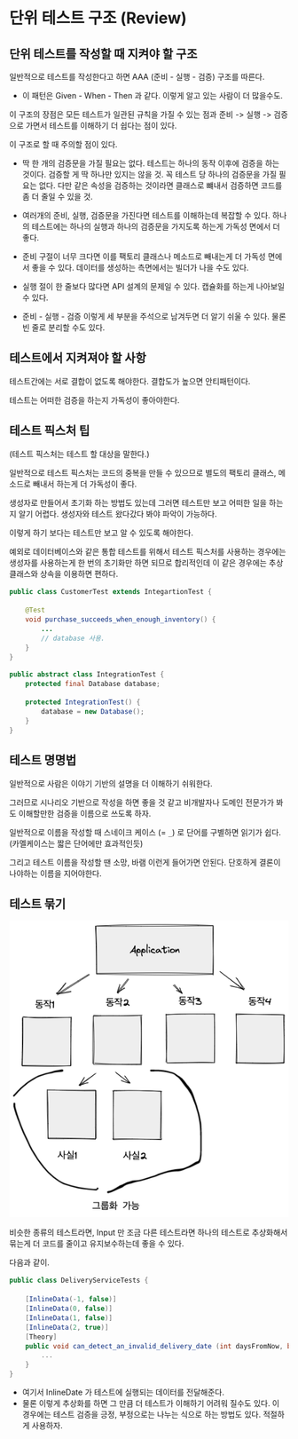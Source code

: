 # 단위 테스트 구조 (Review)

## 단위 테스트를 작성할 때 지켜야 할 구조 

일반적으로 테스트를 작성한다고 하면 AAA (준비 - 실행 - 검증) 구조를 따른다. 

- 이 패턴은 Given - When - Then 과 같다. 이렇게 알고 있는 사람이 더 많을수도. 

이 구조의 장점은 모든 테스트가 일관된 규칙을 가질 수 있는 점과 준비 -> 실행 -> 검증으로 가면서 테스트를 이해하기 더 쉽다는 점이 있다. 

이 구조로 할 때 주의할 점이 있다. 

- 딱 한 개의 검증문을 가질 필요는 없다. 테스트는 하나의 동작 이후에 검증을 하는 것이다. 검증할 게 딱 하나만 있지는 않을 것. 꼭 테스트 당 하나의 검증문을 가질 필요는 없다. 다만 같은 속성을 검증하는 것이라면 클래스로 뺴내서 검증하면 코드를 좀 더 줄일 수 있을 것. 

- 여러개의 준비, 실행, 검증문을 가진다면 테스트를 이해하는데 복잡할 수 있다. 하나의 테스트에는 하나의 실행과 하나의 검증문을 가지도록 하는게 가독성 면에서 더 좋다. 

- 준비 구절이 너무 크다면 이를 팩토리 클래스나 메소드로 빼내는게 더 가독성 면에서 좋을 수 있다. 데이터를 생성하는 측면에서는 빌더가 나을 수도 있다. 

- 실행 절이 한 줄보다 많다면 API 설계의 문제일 수 있다. 캡슐화를 하는게 나아보일 수 있다. 

- 준비 - 실행 - 검증 이렇게 세 부분을 주석으로 남겨두면 더 알기 쉬울 수 있다. 물론 빈 줄로 분리할 수도 있다. 

## 테스트에서 지켜져야 할 사항

테스트간에는 서로 결합이 없도록 해야한다. 결합도가 높으면 안티패턴이다. 

테스트는 어떠한 검증을 하는지 가독성이 좋아야한다.

## 테스트 픽스처 팁

(테스트 픽스처는 테스트 할 대상을 말한다.)

일반적으로 테스트 픽스처는 코드의 중복을 만들 수 있으므로 별도의 팩토리 클래스, 메소드로 빼내서 하는게 더 가독성이 좋다. 

생성자로 만들어서 초기화 하는 방법도 있는데 그러면 테스트만 보고 어떠한 일을 하는지 알기 어렵다. 생성자와 테스트 왔다갔다 봐야 파악이 가능하다. 

이렇게 하기 보다는 테스트만 보고 알 수 있도록 해야한다. 

예외로 데이터베이스와 같은 통합 테스트를 위해서 테스트 픽스처를 사용하는 경우에는 생성자를 사용하는게 한 번의 초기화만 하면 되므로 합리적인데 이 같은 경우에는 추상 클래스와 상속을 이용하면 편하다.  

```java 
public class CustomerTest extends IntegartionTest {
    
    @Test
    void purchase_succeeds_when_enough_inventory() {
        ...
        // database 사용.
    }
}
```

````java
public abstract class IntegrationTest {
    protected final Database database; 
    
    protected IntegrationTest() {
        database = new Database(); 
    }
}
````

## 테스트 명명법

일반적으로 사람은 이야기 기반의 설명을 더 이해하기 쉬워한다.

그러므로 시나리오 기반으로 작성을 하면 좋을 것 같고 비개발자나 도메인 전문가가 봐도 이해할만한 검증을 이름으로 쓰도록 하자.

일반적으로 이름을 작성할 때 스네이크 케이스 (= `_`) 로 단어를 구별하면 읽기가 쉽다. (카멜케이스는 짧은 단어에만 효과적인듯)  

그리고 테스트 이름을 작성할 땐 소망, 바램 이런게 들어가면 안된다. 단호하게 결론이 나야하는 이름을 지어야한다. 


## 테스트 묶기 

![](./test_structure.png)

비슷한 종류의 테스트라면, Input 만 조금 다른 테스트라면 하나의 테스트로 추상화해서 묶는게 더 코드를 줄이고 유지보수하는데 좋을 수 있다. 

다음과 같이. 

```c#
public class DeliveryServiceTests {
    
    [InlineData(-1, false)]
    [InlineData(0, false)]
    [InlineData(1, false)]
    [InlineData(2, true)]
    [Theory] 
    public void can_detect_an_invalid_delivery_date (int daysFromNow, bool expected) {
        ...
    }
}
```

- 여기서 InlineDate 가 테스트에 실행되는 데이터를 전달해준다. 
- 물론 이렇게 추상화를 하면 그 만큼 더 테스트가 이해하기 어려워 질수도 있다. 이 경우에는 테스트 검증을 긍정, 부정으로는 나누는 식으로 하는 방법도 있다. 적절하게 사용하자. 